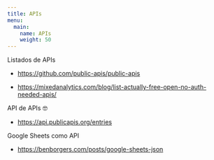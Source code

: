 ```yaml
---
title: APIs
menu:
  main:
    name: APIs
    weight: 50
---
```


Listados de APIs

- https://github.com/public-apis/public-apis

- https://mixedanalytics.com/blog/list-actually-free-open-no-auth-needed-apis/

API de APIs 🤓

- https://api.publicapis.org/entries

Google Sheets como API

- https://benborgers.com/posts/google-sheets-json